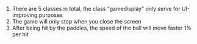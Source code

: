 1. There are 5 classes in total, the class "gamedisplay" only serve for UI-improving purposes
2. The game will only stop when you close the screen
3. After being hit by the paddles, the speed of the ball will move faster 1% per hit
